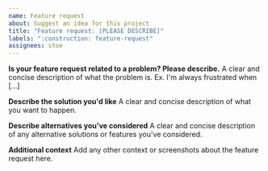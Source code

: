 ```yaml
---
name: Feature request
about: Suggest an idea for this project
title: "Feature request: [PLEASE DESCRIBE]"
labels: ":construction: feature-request"
assignees: stoe
---
```


**Is your feature request related to a problem? Please describe.**
A clear and concise description of what the problem is. Ex. I'm always frustrated when [...]

**Describe the solution you'd like**
A clear and concise description of what you want to happen.

**Describe alternatives you've considered**
A clear and concise description of any alternative solutions or features you've considered.

**Additional context**
Add any other context or screenshots about the feature request here.
